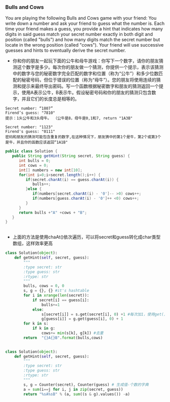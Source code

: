 ### Bulls and Cows
You are playing the following Bulls and Cows game with your friend: You write down a number and ask your friend to guess what the number is. Each time your friend makes a guess, you provide a hint that indicates how many digits in said guess match your secret number exactly in both digit and position (called "bulls") and how many digits match the secret number but locate in the wrong position (called "cows"). Your friend will use successive guesses and hints to eventually derive the secret number.

* 你和你的朋友一起玩下面的公牛和母牛游戏：你写下一个数字，请你的朋友猜测这个数字是多少。每次你的朋友做一个猜测，你提供一个提示，表示该猜测中的数字与您的秘密数字完全匹配的数字和位置（称为“公牛”）和多少位数匹配的秘密号码，但位于错误的位置（称为“母牛”）。您的朋友将使用连续的猜测和提示来最终导出密码。写一个函数根据秘密数字和朋友的猜测返回一个提示，使用A表示公牛，B表示牛。假设秘密号码和你的朋友的猜测只包含数字，并且它们的长度总是相等的。

```
Secret number: “1807”
Firend‘s guess: "7810"
提示：1头公牛和3头母牛。 （公牛是8，母牛是0,1和7, return "1A3B"

Secret number: "1123"
Firend's guess: "0111"
密码和朋友的猜测可能包含重复的数字,在这种情况下，朋友猜中的第1个是牛，第2个或第3个是牛，并且你的函数应该返回“1A1B"
```

``` java
public class Solution {
   public String getHint(String secret, String guess) {
      int bulls = 0;
      int cows = 0;
      int[] numbers = new int[10];
      for(int i=0;i<secret.length();i++) {
         if(secret.charAt(i) == guess.charAt(i)) {
            bulls++;
         }else {
            if(numbers[secret.charAt(i) - '0']-- >0) cows++;
            if(numbers[guess.charAt(i) - '0']++ <0) cows++;
         }
      }
      return bulls +"A" +cows + "B";
   }
}
        
```
* 上面的方法是使用chaAt()依次遍历，可以将secret和guess转化成char类型数组，这样效率更高
``` python
class Solution(object):
    def getHint(self, secret, guess):
        """
        :type secret: str
        :type guess: str
        :rtype: str
        """
        bulls, cows = 0, 0
        s, g = {}, {} #it's hashtable
        for i in xrange(len(secret)):
            if secret[i] == guess[i]:
                bulls+=1
            else:
                s[secret[i]] = s.get(secret[i], 0) +1 #每次加1，使用get()避免字典里无此值抛出错误
                g[guess[i]] = g.get(guess[i], 0) + 1
        for k in s:
            if k in g:
                cows+= min(s[k], g[k]) #去重
        return  "{}A{}B".format(bulls,cows)
                
```

``` python
class Solution(object):
    def getHint(self, secret, guess):
        """
        :type secret: str
        :type guess: str
        :rtype: str
        """
        s, g = Counter(secret), Counter(guess) # 生成值-个数的字典
        a = sum(i==j for i, j in zip(secret, guess))
        return "%sA%sB" % (a, sum((s & g).values()) -a)
```